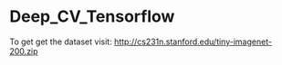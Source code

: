 # Deep_CV_Tensorflow
To get get the dataset visit: http://cs231n.stanford.edu/tiny-imagenet-200.zip
